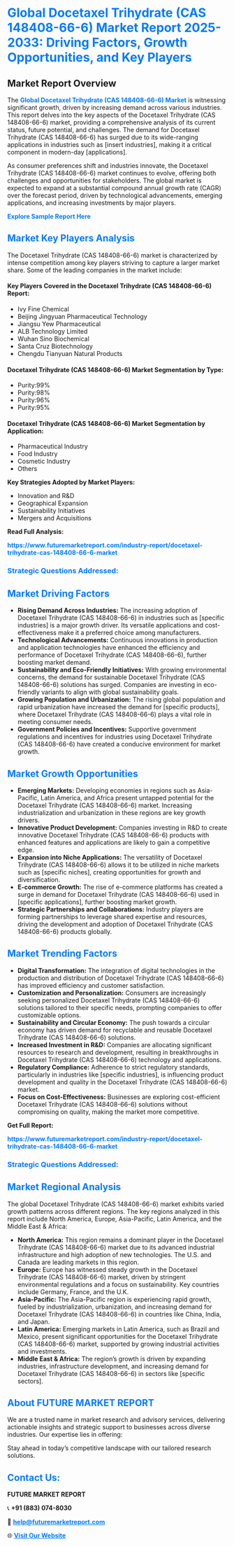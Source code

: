<h1 style="color: #007BFF;">Global Docetaxel Trihydrate (CAS 148408-66-6) Market Report 2025-2033: Driving Factors, Growth Opportunities, and Key Players</h1>

<section id="overview">
<h2>Market Report Overview</h2>
<p>The <a href="https://www.futuremarketreport.com/industry-report/docetaxel-trihydrate-cas-148408-66-6-market" style="color: #007BFF; text-decoration: none;"><strong>Global Docetaxel Trihydrate (CAS 148408-66-6) Market</strong></a> is witnessing significant growth, driven by increasing demand across various industries. This report delves into the key aspects of the Docetaxel Trihydrate (CAS 148408-66-6) market, providing a comprehensive analysis of its current status, future potential, and challenges. The demand for Docetaxel Trihydrate (CAS 148408-66-6) has surged due to its wide-ranging applications in industries such as [insert industries], making it a critical component in modern-day [applications].</p>
<p>As consumer preferences shift and industries innovate, the Docetaxel Trihydrate (CAS 148408-66-6) market continues to evolve, offering both challenges and opportunities for stakeholders. The global market is expected to expand at a substantial compound annual growth rate (CAGR) over the forecast period, driven by technological advancements, emerging applications, and increasing investments by major players.</p>
</section>

<section id="overview">
<p><a href="https://www.futuremarketreport.com/request-sample/reportId=114624" style="color: #007BFF; text-decoration: none;"><strong>Explore Sample Report Here</strong></a></p>
</section>

<section id="key-players">
<h2 style="color: #007BFF;">Market Key Players Analysis</h2>
<p>The Docetaxel Trihydrate (CAS 148408-66-6) market is characterized by intense competition among key players striving to capture a larger market share. Some of the leading companies in the market include:</p>
<h4>Key Players Covered in the Docetaxel Trihydrate (CAS 148408-66-6) Report:</h4>
<ul><li>Ivy Fine Chemical</li><li>Beijing Jingyuan Pharmaceutical Technology</li><li>Jiangsu Yew Pharmaceutical</li><li>ALB Technology Limited</li><li>Wuhan Sino Biochemical</li><li>Santa Cruz Biotechnology</li><li>Chengdu Tianyuan Natural Products</li></ul>
<h4>Docetaxel Trihydrate (CAS 148408-66-6) Market Segmentation by Type:</h4>
<ul><li>Purity:99%</li><li>Purity:98%</li><li>Purity:96%</li><li>Purity:95%</li></ul>

<h4>Docetaxel Trihydrate (CAS 148408-66-6) Market Segmentation by Application:</h4>
<ul><li>Pharmaceutical Industry</li><li>Food Industry</li><li>Cosmetic Industry</li><li>Others</li></ul>
<p><strong>Key Strategies Adopted by Market Players:</strong></p>
<ul>
<li>Innovation and R&D</li>
<li>Geographical Expansion</li>
<li>Sustainability Initiatives</li>
<li>Mergers and Acquisitions</li>
</ul>
</section>

<section>
<p><strong>Read Full Analysis: </strong></p><a href="https://www.futuremarketreport.com/industry-report/docetaxel-trihydrate-cas-148408-66-6-market" style="color: #007BFF; text-decoration: none;"><strong>https://www.futuremarketreport.com/industry-report/docetaxel-trihydrate-cas-148408-66-6-market</strong></a>
<h3 style="color: #007BFF;">Strategic Questions Addressed:</h3>
</section>

<section id="driving-factors">
<h2 style="color: #007BFF;">Market Driving Factors</h2>
<ul>
<li><strong>Rising Demand Across Industries:</strong> The increasing adoption of Docetaxel Trihydrate (CAS 148408-66-6) in industries such as [specific industries] is a major growth driver. Its versatile applications and cost-effectiveness make it a preferred choice among manufacturers.</li>
<li><strong>Technological Advancements:</strong> Continuous innovations in production and application technologies have enhanced the efficiency and performance of Docetaxel Trihydrate (CAS 148408-66-6), further boosting market demand.</li>
<li><strong>Sustainability and Eco-Friendly Initiatives:</strong> With growing environmental concerns, the demand for sustainable Docetaxel Trihydrate (CAS 148408-66-6) solutions has surged. Companies are investing in eco-friendly variants to align with global sustainability goals.</li>
<li><strong>Growing Population and Urbanization:</strong> The rising global population and rapid urbanization have increased the demand for [specific products], where Docetaxel Trihydrate (CAS 148408-66-6) plays a vital role in meeting consumer needs.</li>
<li><strong>Government Policies and Incentives:</strong> Supportive government regulations and incentives for industries using Docetaxel Trihydrate (CAS 148408-66-6) have created a conducive environment for market growth.</li>
</ul>
</section>

<section id="growth-opportunities">
<h2 style="color: #007BFF;">Market Growth Opportunities</h2>
<ul>
<li><strong>Emerging Markets:</strong> Developing economies in regions such as Asia-Pacific, Latin America, and Africa present untapped potential for the Docetaxel Trihydrate (CAS 148408-66-6) market. Increasing industrialization and urbanization in these regions are key growth drivers.</li>
<li><strong>Innovative Product Development:</strong> Companies investing in R&D to create innovative Docetaxel Trihydrate (CAS 148408-66-6) products with enhanced features and applications are likely to gain a competitive edge.</li>
<li><strong>Expansion into Niche Applications:</strong> The versatility of Docetaxel Trihydrate (CAS 148408-66-6) allows it to be utilized in niche markets such as [specific niches], creating opportunities for growth and diversification.</li>
<li><strong>E-commerce Growth:</strong> The rise of e-commerce platforms has created a surge in demand for Docetaxel Trihydrate (CAS 148408-66-6) used in [specific applications], further boosting market growth.</li>
<li><strong>Strategic Partnerships and Collaborations:</strong> Industry players are forming partnerships to leverage shared expertise and resources, driving the development and adoption of Docetaxel Trihydrate (CAS 148408-66-6) products globally.</li>
</ul>
</section>

<section id="trending-factors">
<h2 style="color: #007BFF;">Market Trending Factors</h2>
<ul>
<li><strong>Digital Transformation:</strong> The integration of digital technologies in the production and distribution of Docetaxel Trihydrate (CAS 148408-66-6) has improved efficiency and customer satisfaction.</li>
<li><strong>Customization and Personalization:</strong> Consumers are increasingly seeking personalized Docetaxel Trihydrate (CAS 148408-66-6) solutions tailored to their specific needs, prompting companies to offer customizable options.</li>
<li><strong>Sustainability and Circular Economy:</strong> The push towards a circular economy has driven demand for recyclable and reusable Docetaxel Trihydrate (CAS 148408-66-6) solutions.</li>
<li><strong>Increased Investment in R&D:</strong> Companies are allocating significant resources to research and development, resulting in breakthroughs in Docetaxel Trihydrate (CAS 148408-66-6) technology and applications.</li>
<li><strong>Regulatory Compliance:</strong> Adherence to strict regulatory standards, particularly in industries like [specific industries], is influencing product development and quality in the Docetaxel Trihydrate (CAS 148408-66-6) market.</li>
<li><strong>Focus on Cost-Effectiveness:</strong> Businesses are exploring cost-efficient Docetaxel Trihydrate (CAS 148408-66-6) solutions without compromising on quality, making the market more competitive.</li>
</ul>
</section>

<section>
<p><strong>Get Full Report: </strong></p><a href="https://www.futuremarketreport.com/industry-report/docetaxel-trihydrate-cas-148408-66-6-market" style="color: #007BFF; text-decoration: none;"><strong>https://www.futuremarketreport.com/industry-report/docetaxel-trihydrate-cas-148408-66-6-market</strong></a>
<h3 style="color: #007BFF;">Strategic Questions Addressed:</h3>
</section>


<section id="regional-analysis">
<h2 style="color: #007BFF;">Market Regional Analysis</h2>
<p>The global Docetaxel Trihydrate (CAS 148408-66-6) market exhibits varied growth patterns across different regions. The key regions analyzed in this report include North America, Europe, Asia-Pacific, Latin America, and the Middle East & Africa:</p>
<ul>
<li><strong>North America:</strong> This region remains a dominant player in the Docetaxel Trihydrate (CAS 148408-66-6) market due to its advanced industrial infrastructure and high adoption of new technologies. The U.S. and Canada are leading markets in this region.</li>
<li><strong>Europe:</strong> Europe has witnessed steady growth in the Docetaxel Trihydrate (CAS 148408-66-6) market, driven by stringent environmental regulations and a focus on sustainability. Key countries include Germany, France, and the U.K.</li>
<li><strong>Asia-Pacific:</strong> The Asia-Pacific region is experiencing rapid growth, fueled by industrialization, urbanization, and increasing demand for Docetaxel Trihydrate (CAS 148408-66-6) in countries like China, India, and Japan.</li>
<li><strong>Latin America:</strong> Emerging markets in Latin America, such as Brazil and Mexico, present significant opportunities for the Docetaxel Trihydrate (CAS 148408-66-6) market, supported by growing industrial activities and investments.</li>
<li><strong>Middle East & Africa:</strong> The region’s growth is driven by expanding industries, infrastructure development, and increasing demand for Docetaxel Trihydrate (CAS 148408-66-6) in sectors like [specific sectors].</li>
</ul>
</section>

<footer>
<h2 style="color: #007BFF;">About FUTURE MARKET REPORT</h2>
<p>We are a trusted name in market research and advisory services, delivering actionable insights and strategic support to businesses across diverse industries. Our expertise lies in offering:</p>

<p>Stay ahead in today’s competitive landscape with our tailored research solutions.</p>

<h2 style="color: #007BFF;">Contact Us:</h2>
<p><strong>FUTURE MARKET REPORT</strong></p>
<p>📞 <strong>+91 (883) 074-8030</strong></p>
<p>📧 <strong><a href="mailto:help@futuremarketreport.com" style="color: #007BFF;">help@futuremarketreport.com</a></strong></p>
<p>🌐 <strong><a href="https://www.futuremarketreport.com/" style="color: #007BFF;">Visit Our Website</a></strong></p>
</footer>